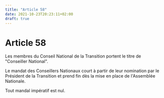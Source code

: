 ```yaml
---
title: "Article 58"
date: 2021-10-23T20:23:11+02:00
draft: true
---
```


# Article 58

Les membres du Conseil National de la Transition portent le titre de "Conseiller National".

Le mandat des Conseillers Nationaux court à partir de leur nomination par le Président de la Transition et prend fin dès la mise en place de l'Assemblée Nationale.

Tout mandal impératif est nul.
